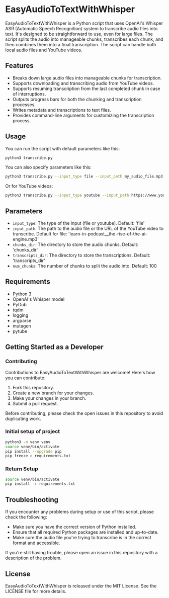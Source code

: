# EasyAudioToTextWithWhisper

EasyAudioToTextWithWhisper is a Python script that uses OpenAI's Whisper ASR (Automatic Speech Recognition) system to transcribe audio files into text. It's designed to be straightforward to use, even for large files. The script splits the audio into manageable chunks, transcribes each chunk, and then combines them into a final transcription. The script can handle both local audio files and YouTube videos.

## Features

- Breaks down large audio files into manageable chunks for transcription.
- Supports downloading and transcribing audio from YouTube videos.
- Supports resuming transcription from the last completed chunk in case of interruptions.
- Outputs progress bars for both the chunking and transcription processes.
- Writes metadata and transcriptions to text files.
- Provides command-line arguments for customizing the transcription process.

## Usage

You can run the script with default parameters like this:

```bash
python3 transcribe.py
```

You can also specify parameters like this:

```bash
python3 transcribe.py --input_type file --input_path my_audio_file.mp3 --chunks_dir my_chunks_dir --transcripts_dir my_transcripts_dir --num_chunks 200
```

Or for YouTube videos:

```bash
python3 transcribe.py --input_type youtube --input_path https://www.youtube.com/watch?v=dQw4w9WgXcQ --num_chunks 200
```

## Parameters

- `input_type`: The type of the input (file or youtube). Default: 'file'
- `input_path`: The path to the audio file or the URL of the YouTube video to transcribe. Default for file: 'learn-in-podcast\_\_the-rise-of-the-ai-engine.mp3'
- `chunks_dir`: The directory to store the audio chunks. Default: 'chunks_dir'
- `transcripts_dir`: The directory to store the transcriptions. Default: 'transcripts_dir'
- `num_chunks`: The number of chunks to split the audio into. Default: 100

## Requirements

- Python 3
- OpenAI's Whisper model
- PyDub
- tqdm
- logging
- argparse
- mutagen
- pytube

## Getting Started as a Developer

### Contributing

Contributions to EasyAudioToTextWithWhisper are welcome! Here's how you can contribute:

1. Fork this repository.
2. Create a new branch for your changes.
3. Make your changes in your branch.
4. Submit a pull request.

Before contributing, please check the open issues in this repository to avoid duplicating work.

### Initial setup of project

```bash
python3 -m venv venv
source venv/bin/activate
pip install --upgrade pip
pip freeze > requirements.txt
```

### Return Setup

```bash
source venv/bin/activate
pip install -r requirements.txt
```

## Troubleshooting

If you encounter any problems during setup or use of this script, please check the following:

- Make sure you have the correct version of Python installed.
- Ensure that all required Python packages are installed and up-to-date.
- Make sure the audio file you're trying to transcribe is in the correct format and accessible.

If you're still having trouble, please open an issue in this repository with a description of the problem.

## License

EasyAudioToTextWithWhisper is released under the MIT License. See the LICENSE file for more details.
